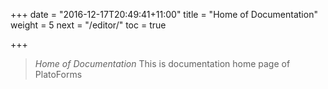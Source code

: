 +++
date = "2016-12-17T20:49:41+11:00"
title = "Home of Documentation"
weight = 5
next = "/editor/"
toc = true

+++

> *Home of Documentation* This is documentation home page of PlatoForms
